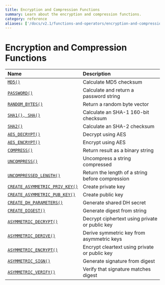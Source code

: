 ```yaml
---
title: Encryption and Compression Functions
summary: Learn about the encryption and compression functions.
category: reference
aliases: ['/docs/v2.1/functions-and-operators/encryption-and-compression-functions/','/docs/v2.1/reference/sql/functions-and-operators/encryption-and-compression-functions/']
---
```


# Encryption and Compression Functions

| Name                                                                                                                                               | Description                                       |
|:------------------------------------------------------------------------------------------------------------------------------------------------------|:--------------------------------------------------|
| [`MD5()`](https://dev.mysql.com/doc/refman/5.7/en/encryption-functions.html#function_md5)                                                             | Calculate MD5 checksum                            |
| [`PASSWORD()`](https://dev.mysql.com/doc/refman/5.7/en/encryption-functions.html#function_password)                                | Calculate and return a password string            |
| [`RANDOM_BYTES()`](https://dev.mysql.com/doc/refman/5.7/en/encryption-functions.html#function_random-bytes)                                           | Return a random byte vector                       |
| [`SHA1(), SHA()`](https://dev.mysql.com/doc/refman/5.7/en/encryption-functions.html#function_sha1)                                                    | Calculate an SHA-1 160-bit checksum               |
| [`SHA2()`](https://dev.mysql.com/doc/refman/5.7/en/encryption-functions.html#function_sha2)                                                           | Calculate an SHA-2 checksum                       |
| [`AES_DECRYPT()`](https://dev.mysql.com/doc/refman/5.7/en/encryption-functions.html#function_aes-decrypt)                                             | Decrypt using AES                                 |
| [`AES_ENCRYPT()`](https://dev.mysql.com/doc/refman/5.7/en/encryption-functions.html#function_aes-encrypt)                                             | Encrypt using AES                                 |
| [`COMPRESS()`](https://dev.mysql.com/doc/refman/5.7/en/encryption-functions.html#function_compress)                                                   | Return result as a binary string                  |
| [`UNCOMPRESS()`](https://dev.mysql.com/doc/refman/5.7/en/encryption-functions.html#function_uncompress)                                               | Uncompress a string compressed                    |
| [`UNCOMPRESSED_LENGTH()`](https://dev.mysql.com/doc/refman/5.7/en/encryption-functions.html#function_uncompressed-length)                             | Return the length of a string before compression  |
| [`CREATE_ASYMMETRIC_PRIV_KEY()`](https://dev.mysql.com/doc/refman/5.7/en/enterprise-encryption-functions.html#function_create-asymmetric-priv-key)    | Create private key                                |
| [`CREATE_ASYMMETRIC_PUB_KEY()`](https://dev.mysql.com/doc/refman/5.7/en/enterprise-encryption-functions.html#function_create-asymmetric-pub-key)      | Create public key                                 |
| [`CREATE_DH_PARAMETERS()`](https://dev.mysql.com/doc/refman/5.7/en/enterprise-encryption-functions.html#function_create-dh-parameters)                | Generate shared DH secret                         |
| [`CREATE_DIGEST()`](https://dev.mysql.com/doc/refman/5.7/en/enterprise-encryption-functions.html#function_create-digest)                              | Generate digest from string                       |
| [`ASYMMETRIC_DECRYPT()`](https://dev.mysql.com/doc/refman/5.7/en/enterprise-encryption-functions.html#function_asymmetric-decrypt)                    | Decrypt ciphertext using private or public key    |
| [`ASYMMETRIC_DERIVE()`](https://dev.mysql.com/doc/refman/5.7/en/enterprise-encryption-functions.html#function_asymmetric-derive)                    | Derive symmetric key from asymmetric keys         |
| [`ASYMMETRIC_ENCRYPT()`](https://dev.mysql.com/doc/refman/5.7/en/enterprise-encryption-functions.html#function_asymmetric-encrypt)                    | Encrypt cleartext using private or public key     |
| [`ASYMMETRIC_SIGN()`](https://dev.mysql.com/doc/refman/5.7/en/enterprise-encryption-functions.html#function_asymmetric-sign)                          | Generate signature from digest                    |
| [`ASYMMETRIC_VERIFY()`](https://dev.mysql.com/doc/refman/5.7/en/enterprise-encryption-functions.html#function_asymmetric-verify)                      | Verify that signature matches digest              |
